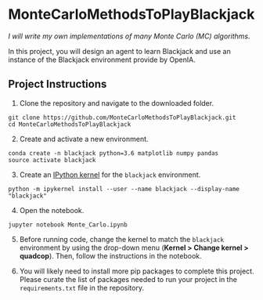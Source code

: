 # MonteCarloMethodsToPlayBlackjack

*I will write my own implementations of many Monte Carlo (MC) algorithms.*

In this project, you will design an agent to learn Blackjack and use an instance of the Blackjack environment provide by OpenIA. 

## Project Instructions

1. Clone the repository and navigate to the downloaded folder.

```
git clone https://github.com/MonteCarloMethodsToPlayBlackjack.git
cd MonteCarloMethodsToPlayBlackjack
```

2. Create and activate a new environment.

```
conda create -n blackjack python=3.6 matplotlib numpy pandas
source activate blackjack
```

3. Create an [IPython kernel](http://ipython.readthedocs.io/en/stable/install/kernel_install.html) for the `blackjack` environment. 
```
python -m ipykernel install --user --name blackjack --display-name "blackjack"
```

4. Open the notebook.
```
jupyter notebook Monte_Carlo.ipynb
```

5. Before running code, change the kernel to match the `blackjack` environment by using the drop-down menu (**Kernel > Change kernel > quadcop**). Then, follow the instructions in the notebook.

6. You will likely need to install more pip packages to complete this project.  Please curate the list of packages needed to run your project in the `requirements.txt` file in the repository.

